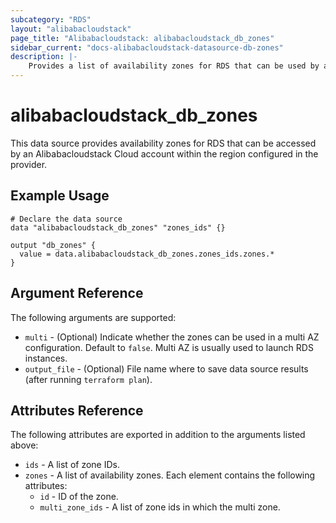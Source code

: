 ```yaml
---
subcategory: "RDS"
layout: "alibabacloudstack"
page_title: "Alibabacloudstack: alibabacloudstack_db_zones"
sidebar_current: "docs-alibabacloudstack-datasource-db-zones"
description: |-
    Provides a list of availability zones for RDS that can be used by an Alibabacloudstack Cloud account.
---
```


# alibabacloudstack\_db\_zones

This data source provides availability zones for RDS that can be accessed by an Alibabacloudstack Cloud account within the region configured in the provider.


## Example Usage

```
# Declare the data source
data "alibabacloudstack_db_zones" "zones_ids" {}

output "db_zones" {
  value = data.alibabacloudstack_db_zones.zones_ids.zones.*
}

```

## Argument Reference

The following arguments are supported:

* `multi` - (Optional) Indicate whether the zones can be used in a multi AZ configuration. Default to `false`. Multi AZ is usually used to launch RDS instances.
* `output_file` - (Optional) File name where to save data source results (after running `terraform plan`).

## Attributes Reference

The following attributes are exported in addition to the arguments listed above:

* `ids` - A list of zone IDs.
* `zones` - A list of availability zones. Each element contains the following attributes:
  * `id` - ID of the zone.
  * `multi_zone_ids` - A list of zone ids in which the multi zone.